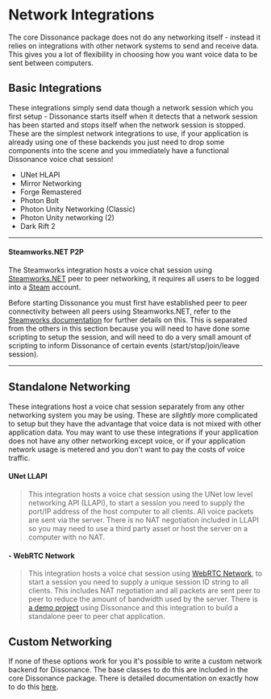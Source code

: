 # Network Integrations

The core Dissonance package does not do any networking itself - instead it relies on integrations with other network systems to send and receive data. This gives you a lot of flexibility in choosing how you want voice data to be sent between computers.

## Basic Integrations

These integrations simply send data though a network session which you first setup - Dissonance starts itself when it detects that a network session has been started and stops itself when the network session is stopped. These are the simplest network integrations to use, if your application is already using one of these backends you just need to drop some components into the scene and you immediately have a functional Dissonance voice chat session!

 - UNet HLAPI
 - Mirror Networking
 - Forge Remastered
 - Photon Bolt
 - Photon Unity Networking (Classic)
 - Photon Unity networking (2)
 - Dark Rift 2

---

#### Steamworks.NET P2P
The Steamworks integration hosts a voice chat session using [Steamworks.NET](https://steamworks.github.io/) peer to peer networking, it requires all users to be logged into a [Steam](https://store.steampowered.com/) account.

Before starting Dissonance you must first have established peer to peer connectivity between all peers using Steamworks.NET, refer to the [Steamworks documentation](https://partner.steamgames.com/doc/api/ISteamNetworking) for further details on this. This is separated from the others in this section because you will need to have done some scripting to setup the session, and will need to do a very small amount of scripting to inform Dissonance of certain events (start/stop/join/leave session).

---

## Standalone Networking

These integrations host a voice chat session separately from any other networking system you may be using. These are _slightly_ more complicated to setup but they have the advantage that voice data is not mixed with other application data. You may want to use these integrations if your application does not have any other networking except voice, or if your application network usage is metered and you don't want to pay the costs of voice traffic.

#### UNet LLAPI
> This integration hosts a voice chat session using the UNet low level networking API (LLAPI), to start a session you need to supply the port/IP address of the host computer to all clients. All voice packets are sent via the server. There is no NAT negotiation included in LLAPI so you may need to use a third party asset or host the server on a computer with no NAT.

#### - WebRTC Network
> This integration hosts a voice chat session using [WebRTC Network](https://assetstore.unity.com/packages/tools/network/webrtc-network-47846), to start a session you need to supply a unique session ID string to all clients. This includes NAT negotiation and all packets are sent peer to peer to reduce the amount of bandwidth used by the server. There is [a demo project](https://github.com/Placeholder-Software/Dissonance-Demo) using Dissonance and this integration to build a standalone peer to peer chat application.

## Custom Networking

If none of these options work for you it's possible to write a custom network backend for Dissonance. The base classes to do this are included in the core Dissonance package. There is detailed documentation on exactly how to do this [here](/Tutorials/Custom-Networking).